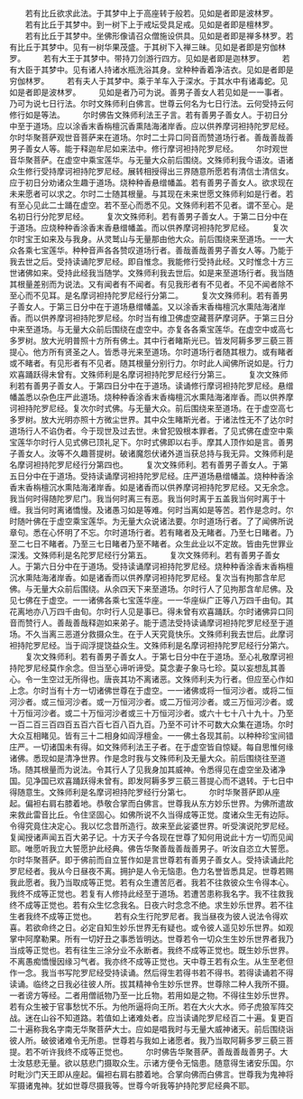 <!-- { "loadSidebar": true } -->
　　若有比丘欲求此法。于其梦中上于高座转于般若。见如是者即是波林罗。
　　若有比丘于其梦中。到一树下上于戒坛受具足戒。见如是者即是檀林罗。
　　若有比丘于其梦中。坐佛形像请召众僧施设供具。见如是者即是禅多林罗。若有比丘于其梦中。见有一树华果茂盛。于其树下入禅三昧。见如是者即是穷伽林罗。
　　若有大王于其梦中。带持刀剑游行四方。见如是者即是迦林罗。
　　若有大臣于其梦中。见有诸人持诸水瓶洗浴其身。坌种种香着净洁衣。见如是者即是穷伽林罗。
　　若有夫人于其梦中。乘于羊车入于深水。于其水中有诸毒蛇。见如是者即是波林罗。
　　见如是者乃可为说。善男子善女人若见如是一一事者。乃可为说七日行法。尔时文殊师利白佛言。世尊云何名为七日行法。云何受持云何修行如是等法。
　　尔时佛告文殊师利法王子言。若有善男子善女人。于初日分中至于道场。应以涂香末香栴檀沉香熏陆海渚岸香。应以供养摩诃袒持陀罗尼经。尔时华聚菩萨观世音菩萨来在道场。尔时二士异口同音而赞道场行者。善哉善哉善男子善女人等。能于释迦牟尼如来法中。修行摩诃袒持陀罗尼经。
　　尔时观世音华聚菩萨。在虚空中乘宝莲华。与无量大众前后围绕。文殊师利我今语汝。语诸众生修行受持摩诃袒持陀罗尼经。展转相授得出三界随意所愿若有清信士清信女。应于初日分劝诸众生趣于道场。烧种种香悬缯幡盖。若有善男子善女人。欲求现在未来愿者可以求之。尔时二士随其根量。与其现在未来世愿文殊师利如是行者。若有至心见此二士踊在虚空。若不至心而悉不见。文殊师利若不见者。谓不至心。是名初日行分陀罗尼经。
　　复次文殊师利。若有善男子善女人。于第二日分中在于道场。应烧种种香涂香末香悬缯幡盖。而以供养摩诃袒持陀罗尼经。
　　复次尔时宝王如来及与我身。从灵鹫山与无量那由他大众。前后围绕来至道场。一一大众各乘七宝莲华。种种音声各各赞叹道场行者。善哉善哉善男子善女人等。乃能于我去世之后。受持读诵陀罗尼经。即自惟念。我能修行受持此经。又时惟念十方三世诸佛如来。受持此经我当随学。文殊师利我去世后。如是来至道场行者。我当随其根量差别而为说法。又有闻者有不闻者。有见我形者有不见者。不见不闻者除不至心而不见耳。是名摩诃袒持陀罗尼经行分第二。
　　复次文殊师利。若有善男子善女人。于第三日分中在于道场悬缯幡盖。又以涂香末香梅檀沉水熏陆海渚岸香。而以供养摩诃袒持陀罗尼经。尔时当有维卫佛虚空藏菩萨摩诃萨。于第三日分中来至道场。与无量大众前后围绕在虚空中。亦复各各乘宝莲华。在虚空中或高七多罗树。放大光明普照十方所有佛土。其中行者睹斯光已。皆发阿耨多罗三藐三菩提心。他方所有贤圣之人。皆悉寻光来至道场。尔时道场行者随其根力。或有睹者或不睹者。有见形者有不见者。随其根量分别行力。尔时此人闻佛所说如是。行力欢喜踊跃得未曾有。文殊师利是名摩诃袒持陀罗尼经行分第三。
　　复次文殊师利若有善男子善女人。于第四日分中在于道场。读诵修行摩诃袒持陀罗尼经。悬缯幡盖悉以杂色庄严此道场。烧种种香涂香末香梅檀沉水熏陆海渚岸香。而以供养摩诃袒持陀罗尼经。复次尔时式佛。与无量大众。前后围绕来至道场。在于虚空高七多罗树。放大光明亦照十方微尘世界。其中众生睹斯光者。于诸法性无不了达尔时道场行人不谄伪者。今于现世及过去世。未曾犯毁根本罪者。了见式佛在虚空中乘宝莲华尔时行人见式佛已顶礼足下。尔时式佛即以右手。摩其人顶作如是言。善男子善女人。汝等不久趣菩提树。破诸魔怨伏诸外道当获总持与我无异。文殊师利是名摩诃袒持陀罗尼经行分第四也。
　　复次文殊师利。若有善男子善女人。于第五日分中在于道场。受持读诵摩诃袒持陀罗尼经。庄严道场悬缯幡盖。烧种种香涂香末香栴檀沉水熏陆海渚岸香。如是诸香而以供养摩诃袒持陀罗尼经。又无余念。我当何时得随陀罗尼门。我当何时离三有恶。我当何时离于五盖我当何时离于十缠。我当何时离诸憍慢。及诸愚习如是等难。何时当离如是等苦。若作是念时。尔时随叶佛在于虚空乘宝莲华。为无量大众说诸法要。尔时道场行者。了了闻佛所说章句。悉在心怀明了不忘。尔时道场行者。若有睹者及无睹者。乃至七日睹者。乃至二七日不睹者。乃至三七日睹者乃至不睹者。众生此业以不定故。皆由先世罪业深浅。文殊师利是名陀罗尼经行分第五。
　　复次文殊师利。若有善男子善女人。于第六日分中在于道场。受持读诵摩诃袒持陀罗尼经。烧种种香涂香末香栴檀沉水熏陆海渚岸香。如是诸香而以供养摩诃袒持陀罗尼经。复次当有拘那含牟尼佛。与无量大众前后围绕。从余四天下来至道场。尔时行人了见拘那含牟尼佛。及见七佛在于虚空。一一诸佛各乘七宝莲华座。一一华座纵广正等八万四千由旬。其花离地亦八万四千由旬。尔时行人见是事已。得未曾有欢喜踊跃。尔时诸佛异口同音而赞行人。善哉善哉释迦如来弟子。能于遗法受持读诵摩诃袒持陀罗尼经至于道场。不久当离三恶道分救摄众生。在于人天究竟快乐。文殊师利我去世后。此摩诃袒持陀罗尼经。当于阎浮提饶益众生。文殊师利是名摩诃袒持陀罗尼经行分第六。
　　复次文殊师利。若有善男子善女人。于第七日分中在于道场。至心礼敬摩诃袒持陀罗尼经莫作余念。但当至心谛听谛受。莫念妻子象马七珍。莫以妄想乱其善心。令一生空过无所得也。唐丧其功不离诸恶。文殊师利夫为行者。但应至心作如上念。尔时当有十方一切诸佛世尊在于虚空。一一诸佛或将一恒河沙者。或将二恒河沙者。或三恒河沙者。或一万恒河沙者。或二万恒河沙者。或三万恒河沙者。或十万恒河沙者。或二十万恒河沙者或三十万恒河沙者。或六十七十八十九十。乃至一百二百三百四百五百六百七百八百九百。乃至不可计不可数大众集在道场。尔时大众互相睹见。皆有三十二相身如阎浮檀金。一一佛土各现其前。以种种珍宝间错庄严。一切诸国未有得。如文殊师利法王子者。在于虚空皆自惊疑。每自思惟何缘诸佛。悉现如是清净世界。作是念时我与文殊师利及无量大众。前后围绕往至道场。随其根量而为说法。令其行人了见我身加其威神。令悉得见在虚空坐及诸净国。见净国已欢喜踊跃得未曾有。即发阿耨多罗三藐三菩提心而不退转。于七日中得随意生。文殊师利是名摩诃袒持陀罗经行分第七。
　　尔时华聚菩萨即从座起。偏袒右肩右膝着地。恭敬合掌而白佛言。世尊我从东方妙乐世界。为佛所遣故来救此雷音比丘。令住坚固心。如佛所说不久当得成等正觉。度诸众生无有边际。令得究竟住决定心。我以忆念昔所造行。故来至此娑婆世界。听受演说陀罗尼经。复闻授诸声闻五百大弟子记。十方天子今各现在世尊了知何用说此十方一切而见闻耶。唯愿听我立大誓愿护此经典。佛告华聚善哉善哉善男子。听汝自恣立大誓愿。尔时华聚菩萨。即于佛前而自立誓作如是言世尊若有善男子善女人。受持读诵此陀罗尼经者。我从今日昼夜不离。拥护是人令无恼患。色力名誉皆悉具足。世尊若赐我此愿者。我乃当取成等正觉。若有众生遭苦厄者。我若不往救彼众生令得本心。我终不成等正觉也。若复有人修持此经至于道场。若遭苦患称我名字。我不往救我终不成等正觉也。若有众生忆念我名。日夜六时念念不绝。求生妙乐世界。若不往生者我终不成等正觉也。
　　若有众生行陀罗尼者。我当昼夜为彼人说法令得欢喜。若欲命终之日。必定自知生妙乐世界无有疑也。或令彼人遥见妙乐世界。如观掌中阿摩勒果。所有一切好丑之事悉皆明达。世尊若令一切众生生妙乐世界者我乃当成等正觉也。若有往生三涂分业不永断者。我终不成等正觉也。既生妙乐世界。不离愚痴憍慢因缘习气者。我亦终不成等正觉也。天中尊王若有众生。从生至老但作一念。我当书写陀罗尼经受持读诵。然后得生若得书若不得书。若得读诵若不得读诵。临终之日我必往彼人所。拔其精神令生妙乐世界。世尊除二种人我所不摄。一者谤方等经。二者用僧祇物乃至一比丘物。若用如是之物。不得往生妙乐世界。若有众生被于官事愁忧不乐。为他所逼将向王所。若在大火大水。师子虎狼军阵交战。迷在山谷不知道路。若值如上诸难处者。应当读诵陀罗尼经百二十遍。复更百二十遍称我名字南无华聚菩萨大士。应如是唱我时与无量大威神诸天。前后围绕诣彼人所。破彼诸难令无所患。世尊若与我如上诸愿者。我乃当取阿耨多罗三藐三菩提。若不听许我终不成等正觉也。
　　尔时佛告华聚菩萨。善哉善哉善男子。大士汝慈悲无量。欲以慈悲门摄取众生。示诸方便令无恼患。随意得生诸安乐国。尔时毗沙门天王即从座起。偏袒右肩右膝着地。合掌向佛而白佛言。世尊我为鬼神将军摄诸鬼神。犹如世尊尽摄我等。世尊今听我等护持陀罗尼经典不耶。
